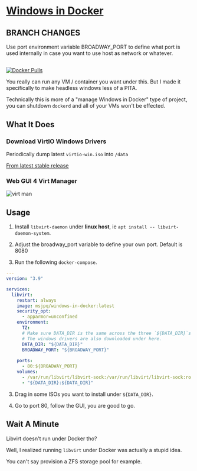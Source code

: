 # [Windows in Docker](https://ms-jpq.github.io/windows-in-docker)
## BRANCH CHANGES ##

Use port environment variable BROADWAY_PORT to define what port is used internally in case you want to use host as network or whatever.

##

[![Docker Pulls](https://img.shields.io/docker/pulls/msjpq/windows-in-docker.svg)](https://hub.docker.com/r/msjpq/windows-in-docker/)

You really can run any VM / container you want under this. But I made it specifically to make headless windows less of a PITA.

Technically this is more of a "manage Windows in Docker" type of project, you can shutdown `dockerd` and all of your VMs won't be effected.

## What It Does

### Download VirtIO Windows Drivers

Periodically dump latest `virtio-win.iso` into `/data`

[From latest stable release](https://github.com/virtio-win/virtio-win-pkg-scripts)

### Web GUI 4 Virt Manager

![virt man](https://raw.githubusercontent.com/ms-jpq/windows-in-docker/main/screenshots/virtman.png)

## Usage

1. Install `libvirt-daemon` under **linux host**, ie `apt install -- libvirt-daemon-system`.

2. Adjust the broadway_port variable to define your own port. Default is 8080

3. Run the following `docker-compose`.

```yaml
---
version: "3.9"

services:
  libvirt:
    restart: always
    image: msjpq/windows-in-docker:latest
    security_opt:
      - apparmor=unconfined
    environment:
      TZ:
      # Make sure DATA_DIR is the same across the three `${DATA_DIR}`s
      # The windows drivers are also downloaded under here.
      DATA_DIR: "${DATA_DIR}"
      BROADWAY_PORT: "${BROADWAY_PORT}"
  
    ports:
      - 80:${BROADWAY_PORT}
    volumes:
      - /var/run/libvirt/libvirt-sock:/var/run/libvirt/libvirt-sock:ro
      - "${DATA_DIR}:${DATA_DIR}"
```

3. Drag in some ISOs you want to install under `${DATA_DIR}`.

4. Go to port 80, follow the GUI, you are good to go.

## Wait A Minute

Libvirt doesn't run under Docker tho?

Well, I realized running `libvirt` under Docker was actually a stupid idea.

You can't say provision a ZFS storage pool for example.
